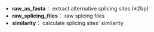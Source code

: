 - **raw_as_fasta**：  extract alternative splicing sites (±2bp)
- **raw_splicing_files**：  raw splcing files
- **similarity**：  calculate splicing sites' similarity
